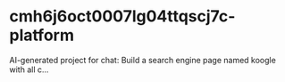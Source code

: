 # cmh6j6oct0007lg04ttqscj7c-platform
AI-generated project for chat: Build a search engine page named koogle with all c...
